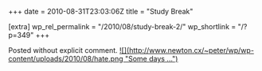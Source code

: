 +++
date = 2010-08-31T23:03:06Z
title = "Study Break"

[extra]
wp_rel_permalink = "/2010/08/study-break-2/"
wp_shortlink = "/?p=349"
+++

Posted without explicit comment.  [![](http://www.newton.cx/~peter/wp/wp-
content/uploads/2010/08/hate.png "Some days
...")](http://www.newton.cx/~peter/wp/wp-content/uploads/2010/08/hate.png)
